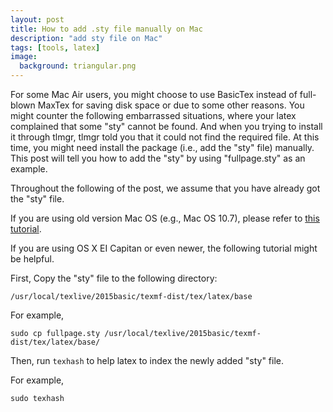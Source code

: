 ```yaml
---
layout: post
title: How to add .sty file manually on Mac 
description: "add sty file on Mac"
tags: [tools, latex]
image:
  background: triangular.png
---
```


For some Mac Air users, you might choose to use BasicTex instead of full-blown MaxTex for saving disk space or due to some other reasons. You might counter the following embarrassed situations, where your latex complained that some "sty" cannot be found. And when you trying to install it through tlmgr, tlmgr told you that it could not find the required file. At this time, you might need install the package (i.e., add the "sty" file) manually. This post will tell you how to add the "sty" by using "fullpage.sty" as an example. 

Throughout the following of the post, we assume that you have already got the "sty" file.

If you are using old version Mac OS (e.g., Mac OS 10.7), please refer to [this tutorial](http://tex.stackexchange.com/questions/10252/how-do-i-add-a-sty-file-to-my-mactex-texshop-installation).

If you are using OS X EI Capitan or even newer, the following tutorial might be helpful. 

First, Copy the "sty" file to the following directory: 

    /usr/local/texlive/2015basic/texmf-dist/tex/latex/base


For example,

~~~shell
sudo cp fullpage.sty /usr/local/texlive/2015basic/texmf-dist/tex/latex/base/
~~~

Then, run `texhash` to help latex to index the newly added "sty" file.

For example,

~~~shell
sudo texhash
~~~